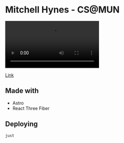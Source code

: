 # Mitchell Hynes - CS@MUN

![A video of the site where my head is next to the text Mitchell Hynes and rotating](./movie.mov)

[Link](https://www.cs.mun.ca/~mshynes/)

## Made with

- Astro
- React Three Fiber

## Deploying

`just`
